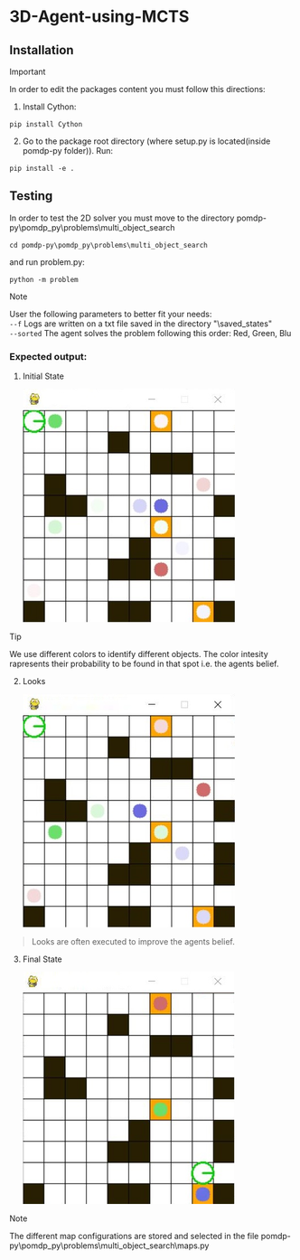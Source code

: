 # 3D-Agent-using-MCTS
## Installation
> [!IMPORTANT]
> In order to edit the packages content you must follow this directions:

1. Install Cython:
```
pip install Cython
```

2. Go to the package root directory (where setup.py is located(inside pomdp-py folder)). Run:
```
pip install -e .
```

## Testing 
In order to test the 2D solver you must move to the directory pomdp-py\pomdp_py\problems\multi_object_search
```
cd pomdp-py\pomdp_py\problems\multi_object_search
```
and run problem.py:
```
python -m problem
```
> [!NOTE]
> User the following parameters to better fit your needs: <br />
> ```--f``` Logs are written on a txt file saved in the directory "\saved_states" <br />
> ```--sorted``` The agent solves the problem following this order: Red, Green, Blu<br />
### Expected output:
1. Initial State

   ![Screenshot of a comment on a GitHub issue showing an image, added in the Markdown, of an Octocat smiling and raising a tentacle.](Screenshots/initial.JPG)
  > [!TIP]
  > We use different colors to identify different objects. The color intesity rapresents their probability to be found in that spot i.e. the agents belief. 
2. Looks

   ![Screenshot of a comment on a GitHub issue showing an image, added in the Markdown, of an Octocat smiling and raising a tentacle.](Screenshots/look.JPG)
  > Looks are often executed to improve the agents belief.  

3. Final State

   ![Screenshot of a comment on a GitHub issue showing an image, added in the Markdown, of an Octocat smiling and raising a tentacle.](Screenshots/final.JPG)
> [!NOTE]
> The different map configurations are stored and selected in the file pomdp-py\pomdp_py\problems\multi_object_search\maps.py 
